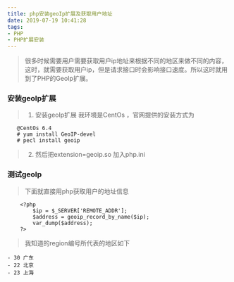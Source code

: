 ```yaml
---
title: php安装geoIp扩展及获取用户地址
date: 2019-07-19 10:41:28
tags:
- PHP
- PHP扩展安装
---
```


> 很多时候需要用户需要获取用户ip地址来根据不同的地区来做不同的内容，这时，就需要获取用户ip，但是请求接口时会影响接口速度。所以这时就用到了PHP的GeoIp扩展。

### 安装geoIp扩展
> 1. 安装geoIp扩展 我环境是CentOs ，官网提供的安装方式为

```
   @CentOs 6.4
   # yum install GeoIP-devel
   # pecl install geoip
```
> 2. 然后把extension=geoip.so 加入php.ini 

### 测试geoIp

>  下面就直接用php获取用户的地址信息

```
    <?php
        $ip = $_SERVER['REMOTE_ADDR'];
        $address = geoip_record_by_name($ip);
        var_dump($address);
    ?>
```

> 我知道的region编号所代表的地区如下

    - 30 广东
    - 22 北京
    - 23 上海